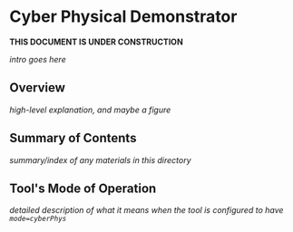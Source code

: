# Cyber Physical Demonstrator #

**THIS DOCUMENT IS UNDER CONSTRUCTION**

*intro goes here*

## Overview ##

*high-level explanation, and maybe a figure*

## Summary of Contents ##

*summary/index of any materials in this directory*

## Tool's Mode of Operation ##

*detailed description of what it means when the tool is configured to have `mode=cyberPhys`*
